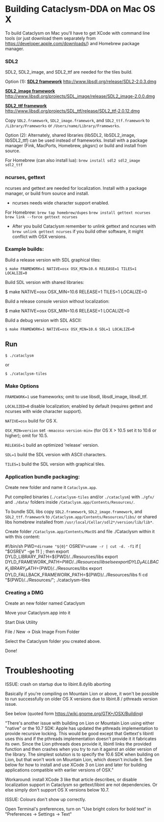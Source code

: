 # Building Cataclysm-DDA on Mac OS X

To build Cataclysm on Mac you'll have to get XCode with command line tools (or just download them separately from https://developer.apple.com/downloads/) and Homebrew package manager.

### SDL2

SDL2, SDL2\_image, and SDL2\_ttf are needed for the tiles build.

Option (1):
[**SDL2 framework**](http://www.libsdl.org/download-1.2.php)
http://www.libsdl.org/release/SDL2-2.0.3.dmg

[**SDL2\_image framework**](http://www.libsdl.org/projects/SDL_image/)
http://www.libsdl.org/projects/SDL_image/release/SDL2_image-2.0.0.dmg

[**SDL2\_ttf framework**](http://www.libsdl.org/projects/SDL_ttf/)
http://www.libsdl.org/projects/SDL_ttf/release/SDL2_ttf-2.0.12.dmg

Copy `SDL2.framework`, `SDL2_image.framework`, and `SDL2_ttf.framework`
to `/Library/Frameworks` or `/Users/name/Library/Frameworks`.

Option (2):
Alternately, shared libraries (libSDL2, libSDL2\_image, libSDL2\_ttf) can be used
instead of frameworks. Install with a package manager (Fink, MacPorts,
Homebrew, pkgsrc) or build and install from source.

For Homebrew (can also install lua):
`brew install sdl2 sdl2_image sdl2_ttf`

### ncurses, gettext

ncurses and gettext are needed for localization.
Install with a package manager, or build from source and install.

  * ncurses needs wide character support enabled.

For Homebrew:
`brew tap homebrew/dupes`
`brew install gettext ncurses`
`brew link --force gettext ncurses`

  * After you build Cataclysm remember to unlink gettext and ncurses with `brew unlink gettext ncurses` if you build other software, it might conflict with OSX versions.

### Example builds:

Build a release version with SDL graphical tiles:

    $ make FRAMEWORK=1 NATIVE=osx OSX_MIN=10.6 RELEASE=1 TILES=1 LOCALIZE=0

Build SDL version with shared libraries:

   $ make NATIVE=osx OSX_MIN=10.6 RELEASE=1 TILES=1 LOCALIZE=0

Build a release console version without localization:

   $ make NATIVE=osx OSX_MIN=10.6 RELEASE=1 LOCALIZE=0

Build a debug version with SDL ASCII:

    $ make FRAMEWORK=1 NATIVE=osx OSX_MIN=10.6 SDL=1 LOCALIZE=0

## Run

    $ ./cataclysm

or

    $ ./cataclysm-tiles

### Make Options

`FRAMEWORK=1` use frameworks; omit to use libsdl, libsdl\_image, libsdl\_ttf.

`LOCALIZED=0` disable localization; enabled by default (requires gettext and ncurses with wide character support).

`NATIVE=osx` build for OS X.

`OSX_MIN=version` set `-mmacosx-version-min=` (for OS X > 10.5 set it to 10.6 or higher); omit for 10.5.

`RELEASE=1` build an optimized 'release' version.

`SDL=1` build the SDL version with ASCII characters.

`TILES=1` build the SDL version with graphical tiles.

### Application bundle packaging:

Create new folder and name it `Cataclysm.app`.

Put compiled binaries (`./cataclysm-tiles` and/or `./cataclysm`) with `./gfx/` and `./data/` folders inside `/Cataclysm.app/Contents/Resources/`.

To bundle SDL libs copy `SDL2.framework`, `SDL2_image.framework`, and `SDL2_ttf.framework` to `/Cataclysm.app/Contents/Resources/libs/` or shared libs homebrew installed from `/usr/local/Cellar/sdl2*/version/lib/lib*`.

Create folder `/Cataclysm.app/Contents/MacOS` and file ./Cataclysm within it with this content:

#!/bin/sh
PWD=`dirname "${0}"`
OSREV=`uname -r | cut -d. -f1`
if [ "$OSREV" -ge 11 ] ; then
   export DYLD_LIBRARY_PATH=${PWD}/../Resources/libs
   export DYLD_FRAMEWORK_PATH=${PWD}/../Resources/libs
else
   export DYLD_FALLBACK_LIBRARY_PATH=${PWD}/../Resources/libs
   export DYLD_FALLBACK_FRAMEWORK_PATH=${PWD}/../Resources/libs
fi
cd "${PWD}/../Resources/"; ./cataclysm-tiles

### Creating a DMG
Create an new folder named Cataclysm

Move your Cataclysm.app into it

Start Disk Utility

File / New -> Disk Image From Folder

Select the Cataclysm folder you created above.

Done!


# Troubleshooting

ISSUE: crash on startup due to libint.8.dylib aborting

Basically if you're compiling on Mountain Lion or above, it won't be possible to run successfully on older OS X versions due to libint.8 / pthreads version issue.

See below (quoted form https://wiki.gnome.org/GTK+/OSX/Building)

"There's another issue with building on Lion or Mountain Lion using either "native" or the 10.7 SDK: Apple has updated the pthreads implementation to provide recursive locking. This would be good except that Gettext's libintl uses this and if the pthreads implementation doesn't provide it it fabricates its own. Since the Lion pthreads does provide it, libintl links the provided function and then crashes when you try to run it against an older version of the library. The simplest solution is to specify the 10.6 SDK when building on Lion, but that won't work on Mountain Lion, which doesn't include it. See below for how to install and use XCode 3 on Lion and later for building applications compatible with earlier versions of OSX."

Workaround: install XCode 3 like that article describes, or disable localization support in Cataclysm so gettext/libint are not dependencies. Or else simply don't support OS X versions below 10.7.

ISSUE: Colours don't show up correctly.

Open Terminal's preferences, turn on "Use bright colors for bold text" in "Preferences -> Settings -> Text"
